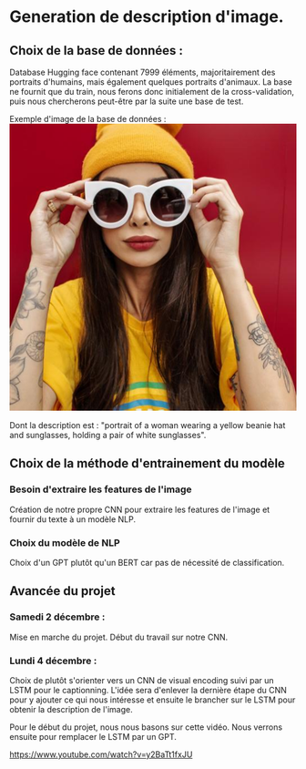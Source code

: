 # Generation de description d'image.

## Choix de la base de données :

Database Hugging face contenant 7999 éléments, majoritairement des portraits d'humains, mais également quelques portraits d'animaux. La base ne fournit que du train, nous ferons donc initialement de la cross-validation, puis nous chercherons peut-être par la suite une base de test.

Exemple d'image de la base de données :
![image.jpg](image.jpg)

Dont la description est : "portrait of a woman wearing a yellow beanie hat and sunglasses, holding a pair of white sunglasses".

## Choix de la méthode d'entrainement du modèle

### Besoin d'extraire les features de l'image

Création de notre propre CNN pour extraire les features de l'image et fournir du texte à un modèle NLP.

### Choix du modèle de NLP

Choix d'un GPT plutôt qu'un BERT car pas de nécessité de classification.

## Avancée du projet

### Samedi 2 décembre :

Mise en marche du projet. Début du travail sur notre CNN.

### Lundi 4 décembre :

Choix de plutôt s'orienter vers un CNN de visual encoding suivi par un LSTM pour le captionning.
L'idée sera d'enlever la dernière étape du CNN pour y ajouter ce qui nous intéresse et ensuite le brancher sur le LSTM pour obtenir la description de l'image.

Pour le début du projet, nous nous basons sur cette vidéo. Nous verrons ensuite pour remplacer le LSTM par un GPT.

https://www.youtube.com/watch?v=y2BaTt1fxJU
